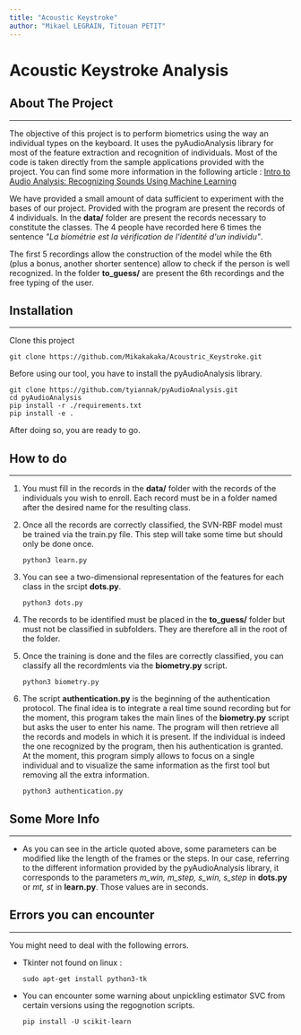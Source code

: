 ```yaml
---
title: "Acoustic Keystroke"
author: "Mikael LEGRAIN, Titouan PETIT"
---
```


# Acoustic Keystroke Analysis
## About The Project
***

The objective of this project is to perform biometrics using the way an individual types on the keyboard. 
It uses the pyAudioAnalysis library for most of the feature extraction and recognition of individuals. Most of the code is taken directly from the sample applications provided with the project. You can find some more information in the following article :
[Intro to Audio Analysis: Recognizing Sounds Using Machine Learning](https://hackernoon.com/intro-to-audio-analysis-recognizing-sounds-using-machine-learning-qy2r3ufl)

We have provided a small amount of data sufficient to experiment with the bases of our project. Provided with the program are present the records of 4 individuals.
In the **data/** folder are present the records necessary to constitute the classes. The 4 people have recorded here 6 times the sentence *"La biométrie est la vérification de l'identité d'un individu"*. 

The first 5 recordings allow the construction of the model while the 6th (plus a bonus, another shorter sentence) allow to check if the person is well recognized.
In the folder **to_guess/** are present the 6th recordings and the free typing of the user. 


## Installation
***
Clone this project 
```
git clone https://github.com/Mikakakaka/Acoustric_Keystroke.git
```

Before using our tool, you have to install the pyAudioAnalysis library.
```
git clone https://github.com/tyiannak/pyAudioAnalysis.git
cd pyAudioAnalysis
pip install -r ./requirements.txt
pip install -e .
```

After doing so, you are ready to go. 

## How to do
***
1. You must fill in the records in the **data/** folder with the records of the individuals you wish to enroll. Each record must be in a folder named after the desired name for the resulting class.
2. Once all the records are correctly classified, the SVN-RBF model must be trained via the train.py file. This step will take some time but should only be done once.

    ```
    python3 learn.py
    ```
3. You can see a two-dimensional representation of the features for each class in the srcipt **dots.py**.
    ```
    python3 dots.py
    ```
4. The records to be identified must be placed in the **to_guess/** folder but must not be classified in subfolders. They are therefore all in the root of the folder. 
5. Once the training is done and the files are correctly classified, you can classify all the recordmlents via the **biometry.py** script.
    ```
    python3 biometry.py
    ``` 
6. The script **authentication.py** is the beginning of the authentication protocol. The final idea is to integrate a real time sound recording but for the moment, this program takes the main lines of the **biometry.py** script but asks the user to enter his name. The program will then retrieve all the records and models in which it is present. If the individual is indeed the one recognized by the program, then his authentication is granted. At the moment, this program simply allows to focus on a single individual and to visualize the same information as the first tool but removing all the extra information. 
    ```
    python3 authentication.py
    ``` 

## Some More Info
***
* As you can see in the article quoted above, some parameters can be modified like the length of the frames or the steps. In our case, referring to the different information provided by the pyAudioAnalysis library, it corresponds to the parameters *m_win, m_step, s_win, s_step* in **dots.py** or *mt, st* in **learn.py**. Those values are in seconds.

## Errors you can encounter
***
You might need to deal with the following errors.

* Tkinter not found on linux :
    ```
    sudo apt-get install python3-tk
    ```

* You can encounter some warning about unpickling estimator SVC from certain versions using the regognotion scripts.
    ```
    pip install -U scikit-learn
    ```